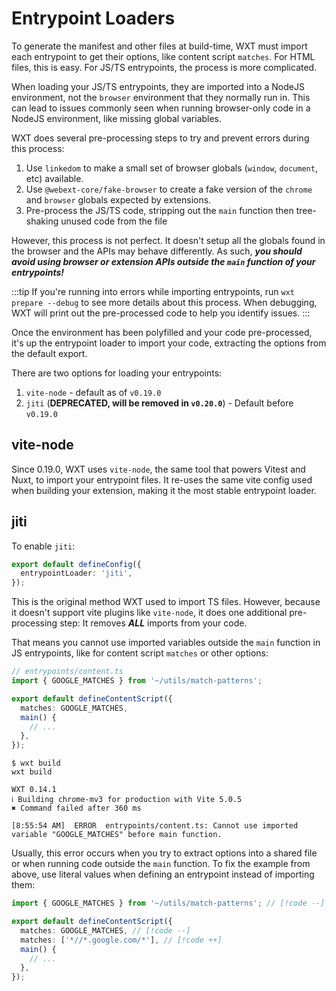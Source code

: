 # Entrypoint Loaders

To generate the manifest and other files at build-time, WXT must import each entrypoint to get their options, like content script `matches`. For HTML files, this is easy. For JS/TS entrypoints, the process is more complicated.

When loading your JS/TS entrypoints, they are imported into a NodeJS environment, not the `browser` environment that they normally run in. This can lead to issues commonly seen when running browser-only code in a NodeJS environment, like missing global variables.

WXT does several pre-processing steps to try and prevent errors during this process:

1. Use `linkedom` to make a small set of browser globals (`window`, `document`, etc) available.
2. Use `@webext-core/fake-browser` to create a fake version of the `chrome` and `browser` globals expected by extensions.
3. Pre-process the JS/TS code, stripping out the `main` function then tree-shaking unused code from the file

However, this process is not perfect. It doesn't setup all the globals found in the browser and the APIs may behave differently. As such, **_you should avoid using browser or extension APIs outside the `main` function of your entrypoints!_**

:::tip
If you're running into errors while importing entrypoints, run `wxt prepare --debug` to see more details about this process. When debugging, WXT will print out the pre-processed code to help you identify issues.
:::

Once the environment has been polyfilled and your code pre-processed, it's up the entrypoint loader to import your code, extracting the options from the default export.

There are two options for loading your entrypoints:

1. `vite-node` - default as of `v0.19.0`
2. `jiti` (**DEPRECATED, will be removed in `v0.20.0`**) - Default before `v0.19.0`

## vite-node

Since 0.19.0, WXT uses `vite-node`, the same tool that powers Vitest and Nuxt, to import your entrypoint files. It re-uses the same vite config used when building your extension, making it the most stable entrypoint loader.

## jiti

To enable `jiti`:

```ts
export default defineConfig({
  entrypointLoader: 'jiti',
});
```

This is the original method WXT used to import TS files. However, because it doesn't support vite plugins like `vite-node`, it does one additional pre-processing step: It removes **_ALL_** imports from your code.

That means you cannot use imported variables outside the `main` function in JS entrypoints, like for content script `matches` or other options:

```ts
// entrypoints/content.ts
import { GOOGLE_MATCHES } from '~/utils/match-patterns';

export default defineContentScript({
  matches: GOOGLE_MATCHES,
  main() {
    // ...
  },
});
```

```
$ wxt build
wxt build

WXT 0.14.1
ℹ Building chrome-mv3 for production with Vite 5.0.5
✖ Command failed after 360 ms

[8:55:54 AM]  ERROR  entrypoints/content.ts: Cannot use imported variable "GOOGLE_MATCHES" before main function.
```

Usually, this error occurs when you try to extract options into a shared file or when running code outside the `main` function. To fix the example from above, use literal values when defining an entrypoint instead of importing them:

```ts
import { GOOGLE_MATCHES } from '~/utils/match-patterns'; // [!code --]

export default defineContentScript({
  matches: GOOGLE_MATCHES, // [!code --]
  matches: ['*//*.google.com/*'], // [!code ++]
  main() {
    // ...
  },
});
```
